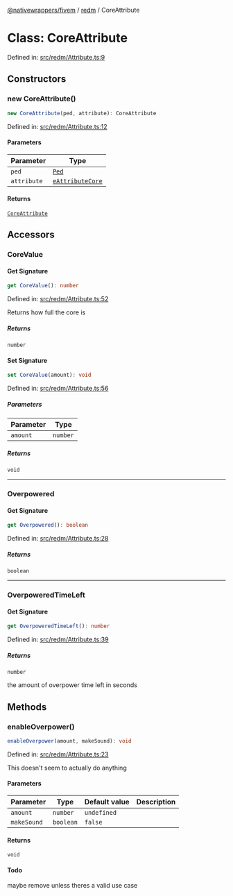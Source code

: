 [@nativewrappers/fivem](../../README.md) / [redm](../README.md) / CoreAttribute

# Class: CoreAttribute

Defined in: [src/redm/Attribute.ts:9](https://github.com/nativewrappers/nativewrappers/blob/9823dedfda755d69570435af704d4d60473d3d5a/src/redm/Attribute.ts#L9)

## Constructors

### new CoreAttribute()

```ts
new CoreAttribute(ped, attribute): CoreAttribute
```

Defined in: [src/redm/Attribute.ts:12](https://github.com/nativewrappers/nativewrappers/blob/9823dedfda755d69570435af704d4d60473d3d5a/src/redm/Attribute.ts#L12)

#### Parameters

| Parameter | Type |
| ------ | ------ |
| `ped` | [`Ped`](Ped.md) |
| `attribute` | [`eAttributeCore`](../enumerations/eAttributeCore.md) |

#### Returns

[`CoreAttribute`](CoreAttribute.md)

## Accessors

### CoreValue

#### Get Signature

```ts
get CoreValue(): number
```

Defined in: [src/redm/Attribute.ts:52](https://github.com/nativewrappers/nativewrappers/blob/9823dedfda755d69570435af704d4d60473d3d5a/src/redm/Attribute.ts#L52)

Returns how full the core is

##### Returns

`number`

#### Set Signature

```ts
set CoreValue(amount): void
```

Defined in: [src/redm/Attribute.ts:56](https://github.com/nativewrappers/nativewrappers/blob/9823dedfda755d69570435af704d4d60473d3d5a/src/redm/Attribute.ts#L56)

##### Parameters

| Parameter | Type |
| ------ | ------ |
| `amount` | `number` |

##### Returns

`void`

***

### Overpowered

#### Get Signature

```ts
get Overpowered(): boolean
```

Defined in: [src/redm/Attribute.ts:28](https://github.com/nativewrappers/nativewrappers/blob/9823dedfda755d69570435af704d4d60473d3d5a/src/redm/Attribute.ts#L28)

##### Returns

`boolean`

***

### OverpoweredTimeLeft

#### Get Signature

```ts
get OverpoweredTimeLeft(): number
```

Defined in: [src/redm/Attribute.ts:39](https://github.com/nativewrappers/nativewrappers/blob/9823dedfda755d69570435af704d4d60473d3d5a/src/redm/Attribute.ts#L39)

##### Returns

`number`

the amount of overpower time left in seconds

## Methods

### enableOverpower()

```ts
enableOverpower(amount, makeSound): void
```

Defined in: [src/redm/Attribute.ts:23](https://github.com/nativewrappers/nativewrappers/blob/9823dedfda755d69570435af704d4d60473d3d5a/src/redm/Attribute.ts#L23)

This doesn't seem to actually do anything

#### Parameters

| Parameter | Type | Default value | Description |
| ------ | ------ | ------ | ------ |
| `amount` | `number` | `undefined` |  |
| `makeSound` | `boolean` | `false` |  |

#### Returns

`void`

#### Todo

maybe remove unless theres a valid use case
